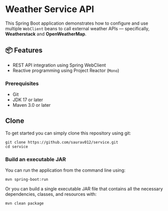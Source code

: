 # Weather Service API

This Spring Boot application demonstrates how to configure and use multiple `WebClient` beans to call external weather APIs — specifically, **Weatherstack** and **OpenWeatherMap**.

## 📦 Features

- REST API integration using Spring WebClient
- Reactive programming using Project Reactor (`Mono`)

### Prerequisites
* Git
* JDK 17 or later
* Maven 3.0 or later

## Clone
To get started you can simply clone this repository using git:
```
git clone https://github.com/saurav012/service.git
cd service
```

### Build an executable JAR
You can run the application from the command line using:
```
mvn spring-boot:run
```
Or you can build a single executable JAR file that contains all the necessary dependencies, classes, and resources with:
```
mvn clean package
```


